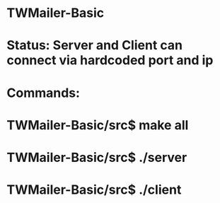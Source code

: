 # TWMailer-Basic

# Status: Server and Client can connect via hardcoded port and ip
# Commands: 
#   TWMailer-Basic/src$ make all
#   TWMailer-Basic/src$ ./server
#   TWMailer-Basic/src$ ./client